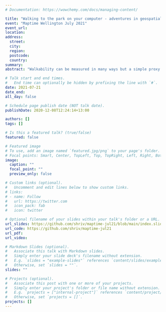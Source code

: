 ```yaml
---
# Documentation: https://wowchemy.com/docs/managing-content/

title: "Walking to the park on your computer - adventures in geospatial network analysis"
event: "Maptime Wellington July 2021"
event_url:
location:
address:
  street:
  city:
  region:
  postcode:
  country:
summary:
abstract: "Walkability can be measured in many ways but a simple proxy of local walkability is the distance (and travel time) to a nearby amenity - like the local playground. Using geospatial network analysis, we can "walk" to many parks (from anywhere) and learn about how walkable our cities and towns really are. "

# Talk start and end times.
#   End time can optionally be hidden by prefixing the line with `#`.
date: 2021-07-21
date_end: 
all_day: false

# Schedule page publish date (NOT talk date).
publishDate: 2020-12-08T12:24:14+13:00

authors: []
tags: []

# Is this a featured talk? (true/false)
featured: false

# Featured image
# To use, add an image named `featured.jpg/png` to your page's folder. 
# Focal points: Smart, Center, TopLeft, Top, TopRight, Left, Right, BottomLeft, Bottom, BottomRight.
image:
  caption: ""
  focal_point: ""
  preview_only: false

# Custom links (optional).
#   Uncomment and edit lines below to show custom links.
# links:
# - name: Follow
#   url: https://twitter.com
#   icon_pack: fab
#   icon: twitter

# Optional filename of your slides within your talk's folder or a URL.
url_slides: https://github.com/shriv/maptime-jul21/blob/main/index.slides.html
url_code: https://github.com/shriv/maptime-jul21
url_pdf: 
url_video: 

# Markdown Slides (optional).
#   Associate this talk with Markdown slides.
#   Simply enter your slide deck's filename without extension.
#   E.g. `slides = "example-slides"` references `content/slides/example-slides.md`.
#   Otherwise, set `slides = ""`.
slides: ""

# Projects (optional).
#   Associate this post with one or more of your projects.
#   Simply enter your project's folder or file name without extension.
#   E.g. `projects = ["internal-project"]` references `content/project/deep-learning/index.md`.
#   Otherwise, set `projects = []`.
projects: []
---
```

